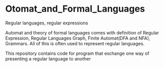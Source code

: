 # Otomat_and_Formal_Languages
Regular languages, regular expressions

Automat and theory of formal languages comes with definition of Regular Expression, Regular Languages Graph, Finite Automat(DFA and NFA), 
Grammars. All of this is often used to represent regular languages.

This repository contains code for program that exchange one way of presenting a regular language to another
